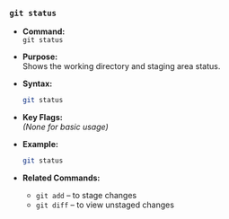 ### `git status`

- **Command:**  
  `git status`

- **Purpose:**  
  Shows the working directory and staging area status.

- **Syntax:**  
  ```bash
  git status
  ```

- **Key Flags:**  
  *(None for basic usage)*

- **Example:**  
  ```bash
  git status
  ```

- **Related Commands:**  
  - `git add` – to stage changes  
  - `git diff` – to view unstaged changes
